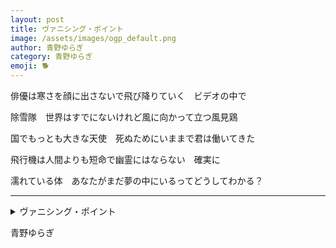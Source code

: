 ```yaml
---
layout: post
title: ヴァニシング・ポイント
image: /assets/images/ogp_default.png
author: 青野ゆらぎ
category: 青野ゆらぎ
emoji: 🐕
---
```


<div class="tanka-area"><div class="tanka">
<p>俳優は寒さを顔に出さないで飛び降りていく　ビデオの中で</p>
<p>除雪隊　世界はすでにないけれど風に向かって立つ風見鶏</p>
<p>国でもっとも大きな天使　死ぬためにいままで君は働いてきた</p>
<p>飛行機は人間よりも短命で幽霊にはならない　確実に</p>
<p>濡れている体　あなたがまだ夢の中にいるってどうしてわかる？</p></div></div>

---

<details><summary>ヴァニシング・ポイント</summary>
俳優は寒さを顔に出さないで飛び降りていく　ビデオの中で<br />除雪隊　世界はすでにないけれど風に向かって立つ風見鶏<br />国でもっとも大きな天使　死ぬためにいままで君は働いてきた<br />飛行機は人間よりも短命で幽霊にはならない　確実に<br />濡れている体　あなたがまだ夢の中にいるってどうしてわかる？<br />
</details>

青野ゆらぎ
